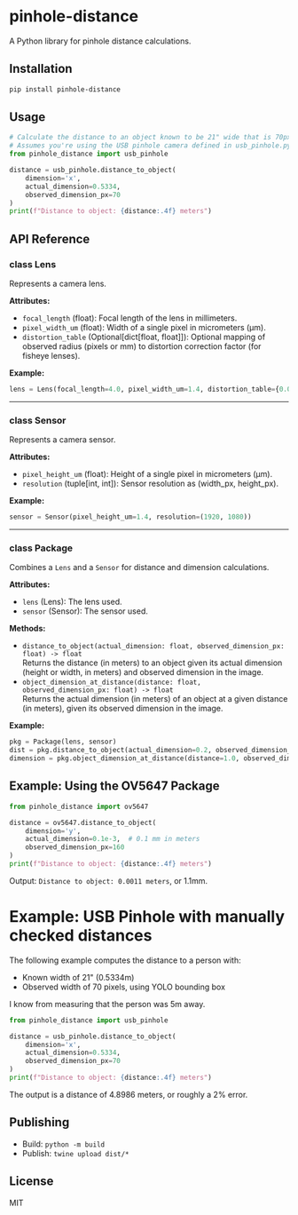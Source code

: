 # pinhole-distance

A Python library for pinhole distance calculations.

## Installation

```bash
pip install pinhole-distance
```

## Usage

```python
# Calculate the distance to an object known to be 21" wide that is 70px wide in the image
# Assumes you're using the USB pinhole camera defined in usb_pinhole.py
from pinhole_distance import usb_pinhole

distance = usb_pinhole.distance_to_object(
    dimension='x',
    actual_dimension=0.5334,
    observed_dimension_px=70
)
print(f"Distance to object: {distance:.4f} meters")
```

## API Reference

### class Lens
Represents a camera lens.

**Attributes:**
- `focal_length` (float): Focal length of the lens in millimeters.
- `pixel_width_um` (float): Width of a single pixel in micrometers (μm).
- `distortion_table` (Optional[dict[float, float]]): Optional mapping of observed radius (pixels or mm) to distortion correction factor (for fisheye lenses).

**Example:**
```python
lens = Lens(focal_length=4.0, pixel_width_um=1.4, distortion_table={0.0: 1.0, 100.0: 0.98})
```

---

### class Sensor
Represents a camera sensor.

**Attributes:**
- `pixel_height_um` (float): Height of a single pixel in micrometers (μm).
- `resolution` (tuple[int, int]): Sensor resolution as (width_px, height_px).

**Example:**
```python
sensor = Sensor(pixel_height_um=1.4, resolution=(1920, 1080))
```

---

### class Package
Combines a `Lens` and a `Sensor` for distance and dimension calculations.

**Attributes:**
- `lens` (Lens): The lens used.
- `sensor` (Sensor): The sensor used.

**Methods:**
- `distance_to_object(actual_dimension: float, observed_dimension_px: float) -> float`  
  Returns the distance (in meters) to an object given its actual dimension (height or width, in meters) and observed dimension in the image.
- `object_dimension_at_distance(distance: float, observed_dimension_px: float) -> float`  
  Returns the actual dimension (in meters) of an object at a given distance (in meters), given its observed dimension in the image.

**Example:**
```python
pkg = Package(lens, sensor)
dist = pkg.distance_to_object(actual_dimension=0.2, observed_dimension_px=150)
dimension = pkg.object_dimension_at_distance(distance=1.0, observed_dimension_px=150)
```

## Example: Using the OV5647 Package

```python
from pinhole_distance import ov5647

distance = ov5647.distance_to_object(
    dimension='y',
    actual_dimension=0.1e-3,  # 0.1 mm in meters
    observed_dimension_px=160
)
print(f"Distance to object: {distance:.4f} meters")
```

Output: `Distance to object: 0.0011 meters`, or 1.1mm.

# Example: USB Pinhole with manually checked distances

The following example computes the distance to a person with:
*   Known width of 21" (0.5334m)
*   Observed width of 70 pixels, using YOLO bounding box

I know from measuring that the person was 5m away.

```python
from pinhole_distance import usb_pinhole

distance = usb_pinhole.distance_to_object(
    dimension='x',
    actual_dimension=0.5334,
    observed_dimension_px=70
)
print(f"Distance to object: {distance:.4f} meters")
```

The output is a distance of 4.8986 meters, or roughly a 2% error.

## Publishing

- Build: `python -m build`
- Publish: `twine upload dist/*`

## License

MIT

